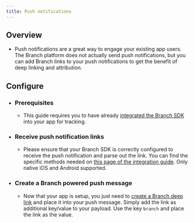 ```yaml
---
title: Push notifications
---
```

## Overview

  - Push notifications are a great way to engage your existing app users. The Branch platform does not actually send push notifications, but you can add Branch links to your push notifications to get the benefit of deep linking and attribution.

## Configure

- ### Prerequisites

    - This guide requires you to have already [integrated the Branch SDK](#dialog-code) into your app for tracking.

- ### Receive push notification links

    - Please ensure that your Branch SDK is correctly configured to receive the push notification and parse out the link. You can find the specific methods needed on [this page of the integration guide](#dialog-code?ios=handle-push-notifications&android=handle-push-notification). Only native iOS and Android supported.

- ### Create a Branch powered push message

    - Now that your app is setup, you just need to [create a Branch deep link](/links/integrate/) and place it into your push message. Simply add the link as additional key/value to your payload. Use the key `branch` and place the link as the value.
